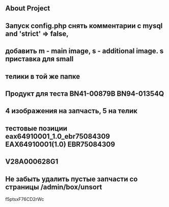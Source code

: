 ## About Project
## Запуск config.php снять комментарии c mysql and 'strict' => false,
## добавить m - main image, s - additional image. s приставка для small 
## телики в той же папке
## Продукт для теста BN41-00879B BN94-01354Q
## 4 изображения на запчасть, 5 на телик 
## тестовые позиции eax64910001_1.0_ebr75084309 EAX64910001(1.0) EBR75084309
## V28A000628G1
## Не забыть удалить пустые запчасти со страницы /admin/box/unsort
f5ptsxF76CD2rWc


